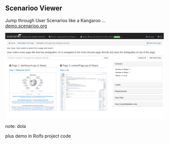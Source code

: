## Scenarioo Viewer

Jump through User Scenarios like a Kangaroo ...<br>[demo.scenarioo.org](http://demo.scenarioo.org)

[![](images/scenarioo-webapp.png)](http://demo.scenarioo.org)


note:
dola

plus demo in Rolfs project code